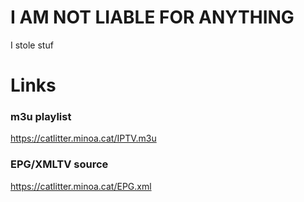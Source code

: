 # I AM NOT LIABLE FOR ANYTHING
I stole stuf

# Links
### m3u playlist
https://catlitter.minoa.cat/IPTV.m3u
### EPG/XMLTV source
https://catlitter.minoa.cat/EPG.xml
